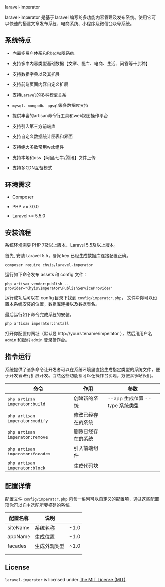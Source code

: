 laravel-imperator

laravel-imperator 是基于 laravel 编写的多功能内容管理及发布系统。使用它可以快速的搭建文章发布系统、电商系统、小程序及微信公众号系统。

## 系统特点

- 内置多用户体系和Rbac权限系统

- 支持多中内容类型基础数据【文章、图库、电商、生活、问答等十余种】

- 支持数据字典以及其扩展

- 支持前端页面内容自定义扩展

- 支持`Laravel`的多种模型关系

- `mysql`、`mongodb`、`pgsql`等多数据库支持

- 提供丰富的artisan命令行工具和web视图操作平台

- 支持引入第三方前端库

- 支持自定义数据统计图表和界面

- 支持绝大多数常用web组件

- 支持本地和oss【阿里/七牛/腾讯】文件上传

- 支持多CDN互备模式


## 环境需求

- Composer

- PHP >= 7.0.0

- Laravel >= 5.5.0


## 安装流程

系统环境需要 PHP 7及以上版本、Laravel 5.5及以上版本。

首先, 安装 Laravel 5.5，确保 key 已经生成数据库连接配置正确。

```shell
composer require chyis/laravel-imperator
```

运行如下命令发布 assets 和 config 文件：

```shell
php artisan vendor:publish --provider="Chyis\Imperator\PublishServiceProvider"
```

运行成功后可以在 config 目录下找到  `config/imperator.php`， 文件中你可以设置本系统安装的位置，数据库连接以及数据表名。

最后运行如下命令完成系统的安装。

```shell
php artisan imperator:install 
```

打开你配置的网址（默认是 http://yoursitename/imperator ），然后用用户名 `admin` 和密码 `admin` 登录操作台。

## 指令运行

系统提供了诸多命令让开发者可以在系统环境里直接生成指定类型的系统文件，便于开发者进行扩展开发。当然这些功能都可以在操作台实现。方便众多站长们。

| 命令              | 作用          | 参数  |
| ---------------- | ------------- | ---- |
| `php artisan imperator:build` | 创建新的系统 | --app 生成位置 --type 系统类型 |
| `php artisan imperator:modify` | 修改已经存在的系统 |  |
| `php artisan imperator:remove` | 删除已经存在的系统 |  |
| `php artisan imperator:facades` | 引入前端组件 |      |
| `php artisan imperator:block` | 生成代码块 |      |

## 配置详情

配置文件 `config/imperator.php` 包含一系列可以自定义的配置项，通过这些配置项你可以自主选配所要搭建的系统。

| 配置名称 | 说明         |      |
| -------- | ------------ | ---- |
| siteName | 系统名称     | ~1.0 |
| appName  | 生成位置     | ~1.0 |
| facades  | 生成外观类型 | ~1.0 |
|          |              |      |
|          |              |      |



## License

`laravel-imperator`  is licensed under [The MIT License (MIT)](https://github.com/chyis/laravel-imperator/LICENSE).

